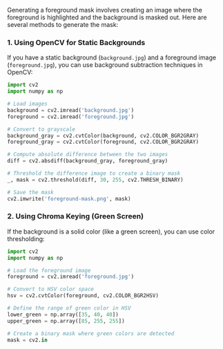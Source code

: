 Generating a foreground mask involves creating an image where the foreground is highlighted and the background is masked out. Here are several methods to generate the mask:

### 1. **Using OpenCV for Static Backgrounds**

If you have a static background (`background.jpg`) and a foreground image (`foreground.jpg`), you can use background subtraction techniques in OpenCV:

```python
import cv2
import numpy as np

# Load images
background = cv2.imread('background.jpg')
foreground = cv2.imread('foreground.jpg')

# Convert to grayscale
background_gray = cv2.cvtColor(background, cv2.COLOR_BGR2GRAY)
foreground_gray = cv2.cvtColor(foreground, cv2.COLOR_BGR2GRAY)

# Compute absolute difference between the two images
diff = cv2.absdiff(background_gray, foreground_gray)

# Threshold the difference image to create a binary mask
_, mask = cv2.threshold(diff, 30, 255, cv2.THRESH_BINARY)

# Save the mask
cv2.imwrite('foreground-mask.png', mask)
```

### 2. **Using Chroma Keying (Green Screen)**

If the background is a solid color (like a green screen), you can use color thresholding:

```python
import cv2
import numpy as np

# Load the foreground image
foreground = cv2.imread('foreground.jpg')

# Convert to HSV color space
hsv = cv2.cvtColor(foreground, cv2.COLOR_BGR2HSV)

# Define the range of green color in HSV
lower_green = np.array([35, 40, 40])
upper_green = np.array([85, 255, 255])

# Create a binary mask where green colors are detected
mask = cv2.in
```
